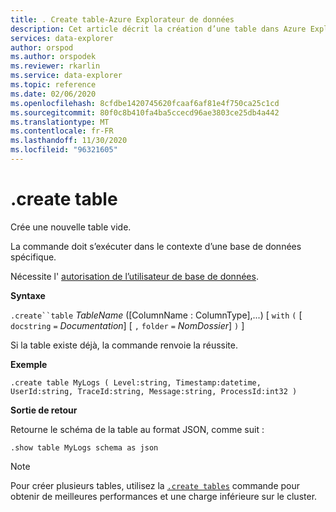 ```yaml
---
title: . Create table-Azure Explorateur de données
description: Cet article décrit la création d’une table dans Azure Explorateur de données.
services: data-explorer
author: orspod
ms.author: orspodek
ms.reviewer: rkarlin
ms.service: data-explorer
ms.topic: reference
ms.date: 02/06/2020
ms.openlocfilehash: 8cfdbe1420745620fcaaf6af81e4f750ca25c1cd
ms.sourcegitcommit: 80f0c8b410fa4ba5ccecd96ae3803ce25db4a442
ms.translationtype: MT
ms.contentlocale: fr-FR
ms.lasthandoff: 11/30/2020
ms.locfileid: "96321605"
---
```

# <a name="create-table"></a>.create table

Crée une nouvelle table vide.

La commande doit s’exécuter dans le contexte d’une base de données spécifique.

Nécessite l' [autorisation de l’utilisateur de base de données](../management/access-control/role-based-authorization.md).

**Syntaxe**

`.create``table` *TableName* ([ColumnName : ColumnType],...)  [ `with` `(` [ `docstring` `=` *Documentation*] [ `,` `folder` `=` *NomDossier*] `)` ]

Si la table existe déjà, la commande renvoie la réussite.

**Exemple** 

```kusto
.create table MyLogs ( Level:string, Timestamp:datetime, UserId:string, TraceId:string, Message:string, ProcessId:int32 ) 
```
 
**Sortie de retour**

Retourne le schéma de la table au format JSON, comme suit :

```kusto
.show table MyLogs schema as json
```

> [!NOTE]
> Pour créer plusieurs tables, utilisez la [`.create tables`](create-tables-command.md) commande pour obtenir de meilleures performances et une charge inférieure sur le cluster.
